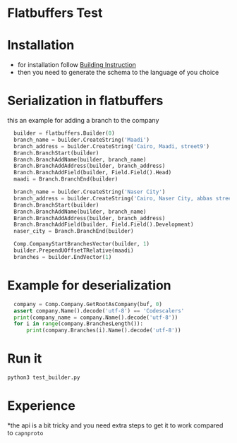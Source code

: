 # Flatbuffers Test

# Installation 
* for installation follow [Building Instruction](https://google.github.io/flatbuffers/flatbuffers_guide_building.html) 
* then you need to generate the schema to the language of you choice
# Serialization in flatbuffers
this an example for adding a branch to the company
 
```python
  builder = flatbuffers.Builder(0)
  branch_name = builder.CreateString('Maadi')
  branch_address = builder.CreateString('Cairo, Maadi, street9')
  Branch.BranchStart(builder)
  Branch.BranchAddName(builder, branch_name)
  Branch.BranchAddAddress(builder, branch_address)
  Branch.BranchAddField(builder, Field.Field().Head)
  maadi = Branch.BranchEnd(builder)

  branch_name = builder.CreateString('Naser City')
  branch_address = builder.CreateString('Cairo, Naser City, abbas street')
  Branch.BranchStart(builder)
  Branch.BranchAddName(builder, branch_name)
  Branch.BranchAddAddress(builder, branch_address)
  Branch.BranchAddField(builder, Field.Field().Development)
  naser_city = Branch.BranchEnd(builder)

  Comp.CompanyStartBranchesVector(builder, 1)
  builder.PrependUOffsetTRelative(maadi)
  branches = builder.EndVector(1)
```

# Example for deserialization 

```python
  company = Comp.Company.GetRootAsCompany(buf, 0)
  assert company.Name().decode('utf-8') == 'Codescalers'
  print(company_name = company.Name().decode('utf-8'))
  for i in range(company.BranchesLength()):
      print(company.Branches(i).Name().decode('utf-8'))

```
# Run it
 
```python
python3 test_builder.py
```

# Experience 
*the api is a bit tricky and you need extra steps to get it to work compared to `capnproto`
